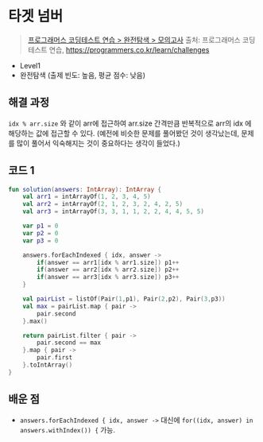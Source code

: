 # 타겟 넘버

> [프로그래머스 코딩테스트 연습 > 완전탐색 > 모의고사](https://programmers.co.kr/learn/courses/30/lessons/42840)
> 출처: 프로그래머스 코딩 테스트 연습, https://programmers.co.kr/learn/challenges

- Level1
- 완전탐색 (출제 빈도: 높음, 평균 점수: 낮음)

## 해결 과정

`idx % arr.size` 와 같이 arr에 접근하여 arr.size 간격만큼 반복적으로 arr의 idx 에 해당하는 값에 접근할 수 있다.
(예전에 비슷한 문제를 풀어봤던 것이 생각났는데, 문제를 많이 풀어서 익숙해지는 것이 중요하다는 생각이 들었다.)

## 코드 1

```kotlin
fun solution(answers: IntArray): IntArray {
    val arr1 = intArrayOf(1, 2, 3, 4, 5)
    val arr2 = intArrayOf(2, 1, 2, 3, 2, 4, 2, 5)
    val arr3 = intArrayOf(3, 3, 1, 1, 2, 2, 4, 4, 5, 5)

    var p1 = 0
    var p2 = 0
    var p3 = 0

    answers.forEachIndexed { idx, answer ->
        if(answer == arr1[idx % arr1.size]) p1++
        if(answer == arr2[idx % arr2.size]) p2++
        if(answer == arr3[idx % arr3.size]) p3++
    }

    val pairList = listOf(Pair(1,p1), Pair(2,p2), Pair(3,p3))
    val max = pairList.map { pair ->
        pair.second
    }.max()

    return pairList.filter { pair ->
        pair.second == max
    }.map { pair ->
        pair.first
    }.toIntArray()
}
```

## 배운 점

- `answers.forEachIndexed { idx, answer ->` 대신에 `for((idx, answer) in answers.withIndex()) {` 가능.

